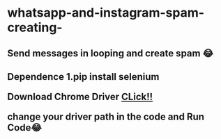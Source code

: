 # whatsapp-and-instagram-spam-creating-

<src img ="https://github.com/sagarjangid41/whatswhatsapp-and-instagram-spam-creating-/raw/main/instagram.jpg" />

<h2> Send messages in looping and create spam 😂 </h2>

<h2><b>Dependence</b>
1.pip install selenium<br>

<b>Download Chrome Driver </b>  <a href="https://chromedriver.chromium.org/downloads "  >CLick!! </a>
  
change your driver path in the code and <b>Run Code😂</b> </h2>


